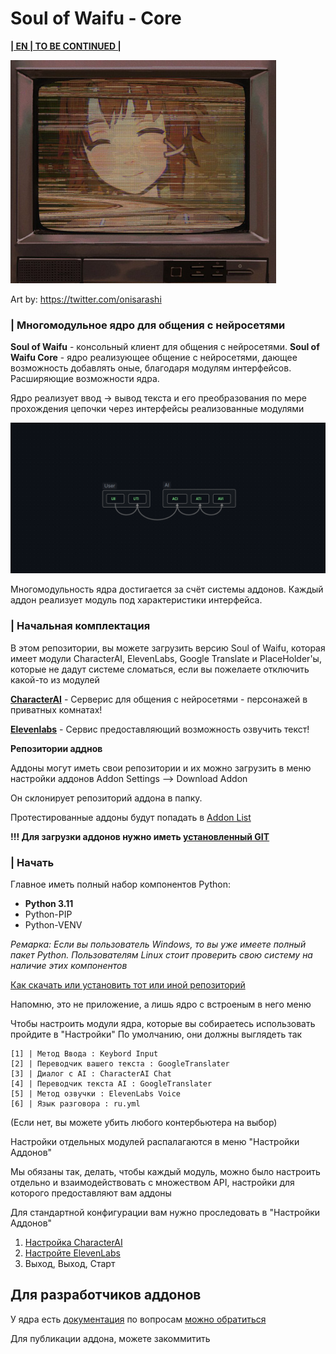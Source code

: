 # Soul of Waifu - Core
[**| EN | TO BE CONTINUED |**](README_EN.MD)

<img src="docs/cont/preview.jpg" href="https://twitter.com/onisarashi"></img>

Art by: https://twitter.com/onisarashi

### |  Многомодульное ядро для общения с нейросетями

**Soul of Waifu** - консольный клиент для общения с нейросетями.
**Soul of Waifu Core** - ядро реализующее общение с нейросетями, дающее возможность добавлять оные, благодаря модулям интерфейсов. Расширяющие возможности ядра.

Ядро реализует ввод -> вывод текста и его преобразования по мере прохождения цепочки через интерфейсы реализованные модулями

![logic](docs/cont/dialog_entity.png)

Многомодульность ядра достигается за счёт системы аддонов. 
Каждый аддон реализует модуль под характеристики интерфейса.

### |  Начальная комплектация 

В этом репозитории, вы можете загрузить версию Soul of Waifu, которая имеет модули CharacterAI, ElevenLabs, Google Translate и PlaceHolder'ы, которые не дадут системе сломаться, если вы пожелаете отключить какой-то из модулей

[**CharacterAI**](https://beta.character.ai/) - Серверис для общения с нейросетями - персонажей в приватных комнатах!

[**Elevenlabs**](https://elevenlabs.io/) -   Сервис предоставляющий возможность озвучить текст! 

**Репозитории адднов**

Аддоны могут иметь свои репозитории и их можно загрузить в меню настройки аддонов Addon Settings --> Download Addon

Он склонирует репозиторий аддона в папку. 

Протестированные аддоны будут попадать в [Addon List](ADDON_LIST.MD)

**!!! Для загрузки аддонов нужно иметь [установленный GIT](https://git-scm.com/downloads)** 

### | Начать


Главное иметь полный набор компонентов Python:
- **Python 3.11** 
- Python-PIP
- Python-VENV

*Ремарка: Если вы пользователь Windows, то вы уже имеете полный пакет Python. 
Пользователям Linux стоит проверить свою систему на наличие этих компонентов*

[Как скачать или установить тот или иной репозиторий](https://docs.github.com/en/repositories/working-with-files/using-files/downloading-source-code-archives)

Напомню, это не приложение, а лишь ядро с встроеным в него меню

Чтобы настроить модули ядра, которые вы собираетесь использовать пройдите в "Настройки" 
По умолчанию, они должны выглядеть так 

```
[1] | Метод Ввода : Keybord Input
[2] | Переводчик вашего текста : GoogleTranslater
[3] | Диалог с AI : CharacterAI Chat
[4] | Переводчик текста AI : GoogleTranslater
[5] | Метод озвучки : ElevenLabs Voice
[6] | Язык разговора : ru.yml
```
(Если нет, вы можете убить любого контербьютера на выбор)

Настройки отдельных модулей распалагаются в меню "Настройки Аддонов"

Мы обязаны так, делать, чтобы каждый модуль, можно было настроить отдельно и взаимодействовать с множеством API, настройки для которого предоставляют вам аддоны

Для стандартной конфигурации вам нужно проследовать в "Настройки Аддонов"

1. [Настройка CharacterAI](addons/CharacterAI/README_RU.MD)
2. [Настройте ElevenLabs](addons/ElevenLabs/README_RU.MD)
3. Выход, Выход, Старт

## Для разработчиков аддонов

У ядра есть [документация](docs/ru/1.Components.MD) по вопросам [можно обратиться](https://gulysh.art)

Для публикации аддона, можете закоммитить  
